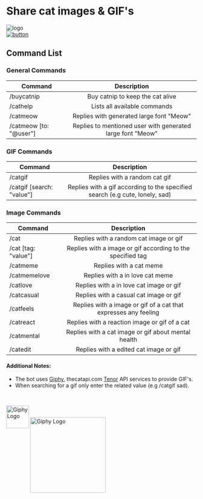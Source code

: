 # Share cat images & GIF's

<img src="./assets/cat_128.png" alt="logo"/>
<div>
  <a href="https://discord.com/api/oauth2/authorize?client_id=1052869011366477844&permissions=277025459200&scope=bot%20applications.commands" target="_blank" >
    <img  
      src="./assets/dcbtn.png" alt="button" />
  </a>
</div>

## Command List

### General Commands

| Command                |                        Description                         |
| ---------------------- | :--------------------------------------------------------: |
| /buycatnip             |              Buy catnip to keep the cat alive              |
| /cathelp               |                Lists all available commands                |
| /catmeow               |          Replies with generated large font "Meow"          |
| /catmeow [to: "@user"] | Replies to mentioned user with generated large font "Meow" |

### GIF Commands

| Command                   |                                 Description                                  |
| ------------------------- | :--------------------------------------------------------------------------: |
| /catgif                   |                        Replies with a random cat gif                         |
| /catgif [search: "value"] | Replies with a gif according to the specified search (e.g cute, lonely, sad) |

### Image Commands

| Command             |                           Description                           |
| ------------------- | :-------------------------------------------------------------: |
| /cat                |             Replies with a random cat image or gif              |
| /cat [tag: "value"] |   Replies with a image or gif according to the specified tag    |
| /catmeme            |                     Replies with a cat meme                     |
| /catmemelove        |                 Replies with a in love cat meme                 |
| /catlove            |             Replies with a in love cat image or gif             |
| /catcasual          |             Replies with a casual cat image or gif              |
| /catfeels           | Replies with a image or gif of a cat that expresses any feeling |
| /catreact           |          Replies with a reaction image or gif of a cat          |
| /catmental          |       Replies with a cat image or gif about mental health       |
| /catedit            |             Replies with a edited cat image or gif              |

#### Additional Notes:

- The bot uses [Giphy](https://giphy.com/), thecatapi.com [Tenor](https://tenor.com/) API services to provide GIF's.
- When searching for a gif only enter the related value (e.g /catgif sad).

</br>

<a href="https://giphy.com/" target="_blank"><img align="left" src="./assets/giphymark.png" alt="Giphy Logo" style="height: 60px !important;margin-bottom: 30px" ></a>

</br>

<a href="https://www.buymeacoffee.com/catbot" target="_blank"><img align="left" src="./assets/buymeacatnip.png" alt="Giphy Logo" style="height: 200px" ></a>
